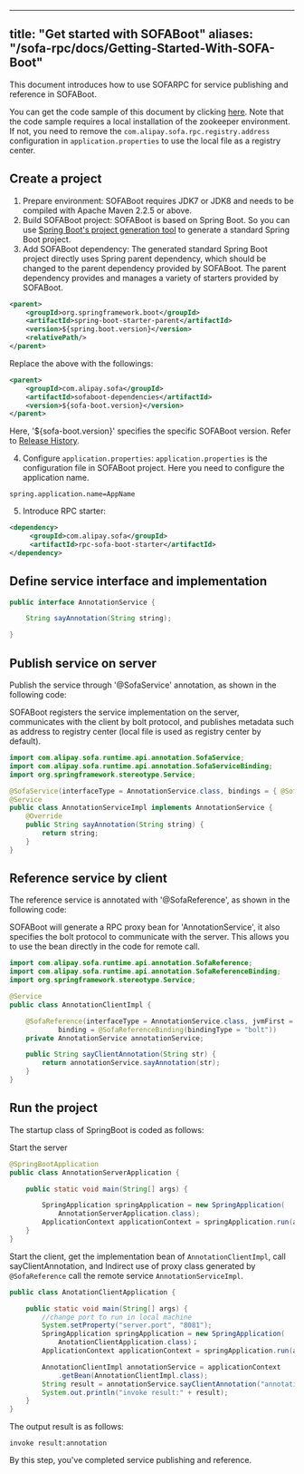 
---
title: "Get started with SOFABoot"
aliases: "/sofa-rpc/docs/Getting-Started-With-SOFA-Boot"
---


This document introduces how to use SOFARPC for service publishing and reference in SOFABoot. 

You can get the code sample of this document by clicking [here](https://github.com/sofastack-guides/sofa-rpc-guides). Note that the code sample requires a local installation of the zookeeper environment. If not, you need to remove the `com.alipay.sofa.rpc.registry.address` configuration in `application.properties` to use the local file as a registry center.

## Create a project 

1. Prepare environment: SOFABoot requires JDK7 or JDK8 and needs to be compiled with Apache Maven 2.2.5 or above. 
2. Build SOFABoot project: SOFABoot is based on Spring Boot. So you can use [Spring Boot's project generation tool](http://start.spring.io/) to generate a standard Spring Boot project. 
3. Add SOFABoot dependency: The generated standard Spring Boot project directly uses Spring parent dependency, which should be changed to the parent dependency provided by SOFABoot. The parent dependency provides and manages a variety of starters provided by SOFABoot. 

```xml 
<parent> 
    <groupId>org.springframework.boot</groupId>
    <artifactId>spring-boot-starter-parent</artifactId> 
    <version>${spring.boot.version}</version> 
    <relativePath/> 
</parent> 
```

Replace the above with the followings: 

```xml 
<parent> 
    <groupId>com.alipay.sofa</groupId> 
    <artifactId>sofaboot-dependencies</artifactId> 
    <version>${sofa-boot.version}</version> 
</parent> 
```

Here, '${sofa-boot.version}' specifies the specific SOFABoot version. Refer to [Release History](https://github.com/sofastack/sofa-boot/releases).

4. Configure `application.properties`:
`application.properties` is the configuration file in SOFABoot project. Here you need to configure the application name. 

``` 
spring.application.name=AppName 
```

5. Introduce RPC starter:

```xml 
<dependency>
     <groupId>com.alipay.sofa</groupId>
     <artifactId>rpc-sofa-boot-starter</artifactId>
</dependency> 
```

## Define service interface and implementation 

```java 
public interface AnnotationService {

    String sayAnnotation(String string);

}
```
## Publish service on server
Publish the service through '@SofaService' annotation, as shown in the following code:

SOFABoot registers the service implementation on the server, communicates with the client by bolt protocol, and publishes metadata such as address to registry center (local file is used as registry center by default). 

```java
import com.alipay.sofa.runtime.api.annotation.SofaService;
import com.alipay.sofa.runtime.api.annotation.SofaServiceBinding;
import org.springframework.stereotype.Service;

@SofaService(interfaceType = AnnotationService.class, bindings = { @SofaServiceBinding(bindingType = "bolt") })
@Service
public class AnnotationServiceImpl implements AnnotationService {
    @Override
    public String sayAnnotation(String string) {
        return string;
    }
}
```

## Reference service by client
The reference service is annotated with '@SofaReference', as shown in the following code:

SOFABoot will generate a RPC proxy bean for 'AnnotationService', it also specifies the bolt protocol to communicate with the server. This allows you to use the bean directly in the code for remote call. 

```java
import com.alipay.sofa.runtime.api.annotation.SofaReference;
import com.alipay.sofa.runtime.api.annotation.SofaReferenceBinding;
import org.springframework.stereotype.Service;

@Service
public class AnnotationClientImpl {

    @SofaReference(interfaceType = AnnotationService.class, jvmFirst = false, 
            binding = @SofaReferenceBinding(bindingType = "bolt"))
    private AnnotationService annotationService;

    public String sayClientAnnotation(String str) {
        return annotationService.sayAnnotation(str);
    }
}
```

## Run the project
The startup class of SpringBoot is coded as follows:

Start the server

```java 
@SpringBootApplication
public class AnnotationServerApplication {

    public static void main(String[] args) {

        SpringApplication springApplication = new SpringApplication(
            AnnotationServerApplication.class);
        ApplicationContext applicationContext = springApplication.run(args);
    }
}
```

Start the client, get the implementation bean of `AnnotationClientImpl`, call sayClientAnnotation, and Indirect use of proxy class generated by `@SofaReference` call the remote service `AnnotationServiceImpl`.

```java
public class AnotationClientApplication {

    public static void main(String[] args) {
        //change port to run in local machine
        System.setProperty("server.port", "8081");
        SpringApplication springApplication = new SpringApplication(
            AnotationClientApplication.class)；
        ApplicationContext applicationContext = springApplication.run(args);

        AnnotationClientImpl annotationService = applicationContext
            .getBean(AnnotationClientImpl.class);
        String result = annotationService.sayClientAnnotation("annotation");
        System.out.println("invoke result:" + result);
    }
}
```

The output result is as follows: 

``` 
invoke result:annotation
```

By this step, you've completed service publishing and reference.